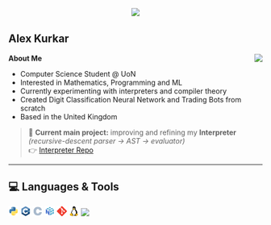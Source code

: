 <p align="center">
  <img src="https://readme-typing-svg.demolab.com?font=Fira+Code&size=28&duration=3000&pause=600&color=8A3FFC&center=true&vCenter=true&width=650&lines=Hey+there%2C+I'm+Alex+Kurkar;I+like+building+things+from+scratch!" />
</p>

## Alex Kurkar
<img align="right" src="https://github-readme-streak-stats.herokuapp.com/?user=akurkar07&hide_border=true&background=00000000&ring=8A3FFC&fire=8A3FFC&currStreakNum=FFFFFF&currStreakLabel=8A3FFC&sideNums=FFFFFF&sideLabels=8A3FFC&dates=7F7F7F">

**About Me**

- Computer Science Student @ UoN
- Interested in Mathematics, Programming and ML
- Currently experimenting with interpreters and compiler theory
- Created Digit Classification Neural Network and Trading Bots from scratch
- Based in the United Kingdom

> 🎯 **Current main project:** improving and refining my **Interpreter**  
> *(recursive-descent parser → AST → evaluator)*  
> 👉 <a href="https://github.com/akurkar07/Interpreter" target="_blank">Interpreter Repo</a>



---

## 💻 Languages & Tools

<div>
        <code><img height="20" src="https://raw.githubusercontent.com/github/explore/master/topics/python/python.png"></code>
        <code><img height="20" src="https://raw.githubusercontent.com/github/explore/master/topics/cpp/cpp.png"></code>
        <code><img height="20" src="https://raw.githubusercontent.com/github/explore/master/topics/c/c.png"></code>
        <code><img height="20" src="https://raw.githubusercontent.com/github/explore/master/topics/numpy/numpy.png"></code>
        <code><img height="20" src="https://raw.githubusercontent.com/github/explore/master/topics/git/git.png"></code>
        <code><img height="20" src="https://raw.githubusercontent.com/github/explore/master/topics/linux/linux.png"></code>
        <code><img height="20" src="https://cdn.svgporn.com/logos/visual-studio-code.svg"></code>
</div>
